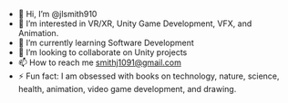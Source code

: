 - 👋 Hi, I’m @jlsmith910
- 👀 I’m interested in VR/XR, Unity Game Development, VFX, and Animation.
- 🌱 I’m currently learning Software Development
- 💞️ I’m looking to collaborate on Unity projects
- 📫 How to reach me smithj1091@gmail.com
- ⚡ Fun fact: I am obsessed with books on technology, nature, science, health, animation, video game development, and drawing.

<!---
jlsmith910/jlsmith910 is a ✨ special ✨ repository because its `README.md` (this file) appears on your GitHub profile.
You can click the Preview link to take a look at your changes.
--->
